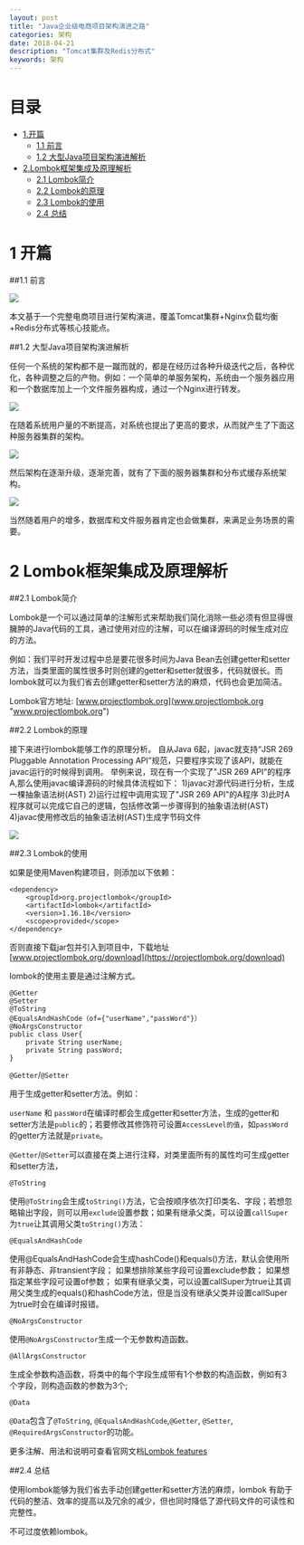 ```yaml
---
layout: post
title: "Java企业级电商项目架构演进之路"
categories: 架构
date: 2018-04-21 
description: "Tomcat集群及Redis分布式"
keywords: 架构
---   
```


# **目录** #

- [1.开篇](#1.开篇)
	- [1.1 前言]()
    - [1.2 大型Java项目架构演进解析](#1.2)
- [2.Lombok框架集成及原理解析](#2)
	- [2.1 Lombok简介]()
	- [2.2 Lombok的原理]()
	- [2.3 Lombok的使用]()
	- [2.4 总结]()      

<!-- /TOC -->

# **1 开篇** #


##1.1 前言

![](https://i.imgur.com/JcJI1eC.png)

本文基于一个完整电商项目进行架构演进，覆盖Tomcat集群+Nginx负载均衡+Redis分布式等核心技能点。

##1.2 大型Java项目架构演进解析

任何一个系统的架构都不是一蹴而就的，都是在经历过各种升级迭代之后，各种优化，各种调整之后的产物。例如：一个简单的单服务架构，系统由一个服务器应用和一个数据库加上一个文件服务器构成，通过一个Nginx进行转发。

![](https://i.imgur.com/w3zaykx.png)

在随着系统用户量的不断提高，对系统也提出了更高的要求，从而就产生了下面这种服务器集群的架构。

![](https://i.imgur.com/1aQVjXq.png)

然后架构在逐渐升级，逐渐完善，就有了下面的服务器集群和分布式缓存系统架构。

![](https://i.imgur.com/Uk7GQQt.png)

当然随着用户的增多，数据库和文件服务器肯定也会做集群，来满足业务场景的需要。

# **2 Lombok框架集成及原理解析** #

##2.1 Lombok简介

Lombok是一个可以通过简单的注解形式来帮助我们简化消除一些必须有但显得很臃肿的Java代码的工具，通过使用对应的注解，可以在编译源码的时候生成对应的方法。

例如：我们平时开发过程中总是要花很多时间为Java Bean去创建getter和setter方法，当类里面的属性很多时则创建的getter和setter就很多，代码就很长。而lombok就可以为我们省去创建getter和setter方法的麻烦，代码也会更加简洁。

Lombok官方地址: [www.projectlombok.org](www.projectlombok.org "www.projectlombok.org")

##2.2 Lombok的原理

接下来进行lombok能够工作的原理分析。 
自从Java 6起，javac就支持“JSR 269 Pluggable Annotation Processing API”规范，只要程序实现了该API，就能在javac运行的时候得到调用。 
举例来说，现在有一个实现了"JSR 269 API"的程序A,那么使用javac编译源码的时候具体流程如下： 
1)javac对源代码进行分析，生成一棵抽象语法树(AST) 
2)运行过程中调用实现了"JSR 269 API"的A程序 
3)此时A程序就可以完成它自己的逻辑，包括修改第一步骤得到的抽象语法树(AST) 
4)javac使用修改后的抽象语法树(AST)生成字节码文件 

![](https://i.imgur.com/BlXjt0w.jpg)


##2.3 Lombok的使用

如果是使用Maven构建项目，则添加以下依赖：

    <dependency>
        <groupId>org.projectlombok</groupId>
        <artifactId>lombok</artifactId>
        <version>1.16.18</version>
        <scope>provided</scope>
    </dependency>


否则直接下载jar包并引入到项目中，下载地址[www.projectlombok.org/download](https://projectlombok.org/download)


lombok的使用主要是通过注解方式。


	@Getter
	@Setter
	@ToString
	@EqualsAndHashCode（of={"userName","passWord"}）
	@NoArgsConstructor
	public class User{
		private String userName;
		private String passWord;
	} 


`@Getter`/`@Setter` 

用于生成getter和setter方法。例如：

`userName` 和 `passWord`在编译时都会生成getter和setter方法，生成的getter和setter方法是`public`的；若要修改其修饰符可设置`AccessLevel的值`，如`passWord`的getter方法就是`private`。

`@Getter`/`@Setter`可以直接在类上进行注释，对类里面所有的属性均可生成getter和setter方法，


`@ToString`

使用`@ToString`会生成`toString()`方法，它会按顺序依次打印类名、字段；若想忽略输出字段，则可以用`exclude`设置参数；如果有继承父类，可以设置`callSuper`为`true`让其调用父类`toString()`方法：

`@EqualsAndHashCode`

使用@EqualsAndHashCode会生成hashCode()和equals()方法，默认会使用所有非静态、非transient字段；
如果想排除某些字段可设置exclude参数；
如果想指定某些字段可设置of参数；
如果有继承父类，可以设置callSuper为true让其调用父类生成的equals()和hashCode方法，但是当没有继承父类并设置callSuper为true时会在编译时报错。

`@NoArgsConstructor`

使用`@NoArgsConstructor`生成一个无参数构造函数。

`@AllArgsConstructor`

生成全参数构造函数，将类中的每个字段生成带有1个参数的构造函数，例如有3个字段，则构造函数的参数为3个;

`@Data`

`@Data`包含了`@ToString`, `@EqualsAndHashCode`,`@Getter`, `@Setter`, `@RequiredArgsConstructor`的功能。

更多注解、用法和说明可查看官网文档[Lombok features](https://projectlombok.org/features/all)

##2.4 总结

使用lombok能够为我们省去手动创建getter和setter方法的麻烦，lombok 有助于代码的整洁、效率的提高以及冗余的减少，但也同时降低了源代码文件的可读性和完整性。

不可过度依赖lombok。


 